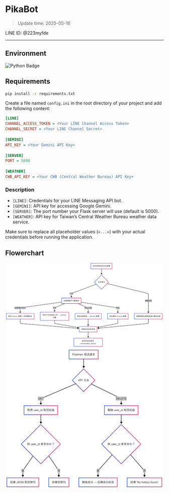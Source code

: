 # PikaBot
>Update time: 2025-05-16

LINE ID: @223myfde

---

## Environment
![Python Badge](https://img.shields.io/badge/Python-3.12.9-blue)

## Requirements
```bash
pip install -r requirements.txt
```

Create a file named `config.ini` in the root directory of your project and add the following content:

```ini
[LINE]
CHANNEL_ACCESS_TOKEN = <Your LINE Channel Access Token>
CHANNEL_SECRET = <Your LINE Channel Secret>

[GEMINI]
API_KEY = <Your Gemini API Key>

[SERVER]
PORT = 5000

[WEATHER]
CWB_API_KEY = <Your CWB (Central Weather Bureau) API Key>
```

### Description
- `[LINE]`: Credentials for your LINE Messaging API bot.
- `[GEMINI]`: API key for accessing Google Gemini.
- `[SERVER]`: The port number your Flask server will use (default is 5000).
- `[WEATHER]`: API key for Taiwan’s Central Weather Bureau weather data service.

Make sure to replace all placeholder values (`<...>`) with your actual credentials before running the application.

## Flowerchart
<img src="material/Bot%20flowchart.png"/>
<img src="material/Postman%20flowchart.png"/>



